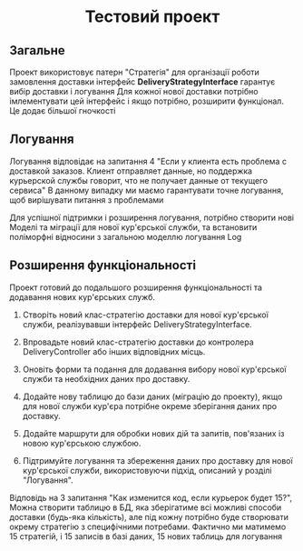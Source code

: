 <h1 style="text-align: center">Тестовий проект</h1>


## Загальне
Проект використовує патерн "Стратегія" для організації роботи замовлення доставки
інтерфейс <b> DeliveryStrategyInterface</b> гарантує вибір доставки і логування
Для кожної нової доставки потрібно імлементувати цей інтерфейс і якщо потрібно, розширити функціонал.
Це додає більшої гночкості


## Логування
Логування відповідає на запитання 4 "Если у клиента есть проблема с доставкой заказов. Клиент отправляет данные, но поддержка курьерской службы говорит, что не получает данные от текущего сервиса"
В данному випадку ми маємо гарантувати точне логування, щоб вирішувати питання з проблемами


Для успішної підтримки і розширення логування,
потрібно створити нові Моделі та міграції для нової кур'єрської служби, та встановити 
поліморфні відносини з загальною моделлю логування Log




## Розширення функціональності
Проект готовий до подальшого розширення функціональності та додавання нових кур'єрських служб. 

1. Створіть новий клас-стратегію доставки для нової кур'єрської служби, реалізувавши інтерфейс DeliveryStrategyInterface.

2. Впровадьте новий клас-стратегію доставки до контролера DeliveryController або інших відповідних місць.

3. Оновіть форми та подання для додавання вибору нової кур'єрської служби та необхідних даних про доставку.

4. Додайте нову таблицю до бази даних (міграцію до проекту), якщо для нової служби кур'єра потрібне окреме зберігання даних про доставку.

5. Додайте маршрути для обробки нових дій та запитів, пов'язаних із новою кур'єрською службою.

6. Підтримуйте логування та збереження даних про доставку для нової кур'єрської служби, використовуючи підхід, описаний у розділі "Логування".


Відповідь на 3 запитання "Как изменится код, если курьерок будет 15?", Можна створити таблицю в БД, яка зберігатиме всі можливі 
способи доставки (будь-яка кількість), але під кожну потрібно буде створювати окрему стратегію з специфічними потребами.
Фактично ми матимемо 15 стратегій, і 15 записів в базі даних, 15 нових таблиць для логування
